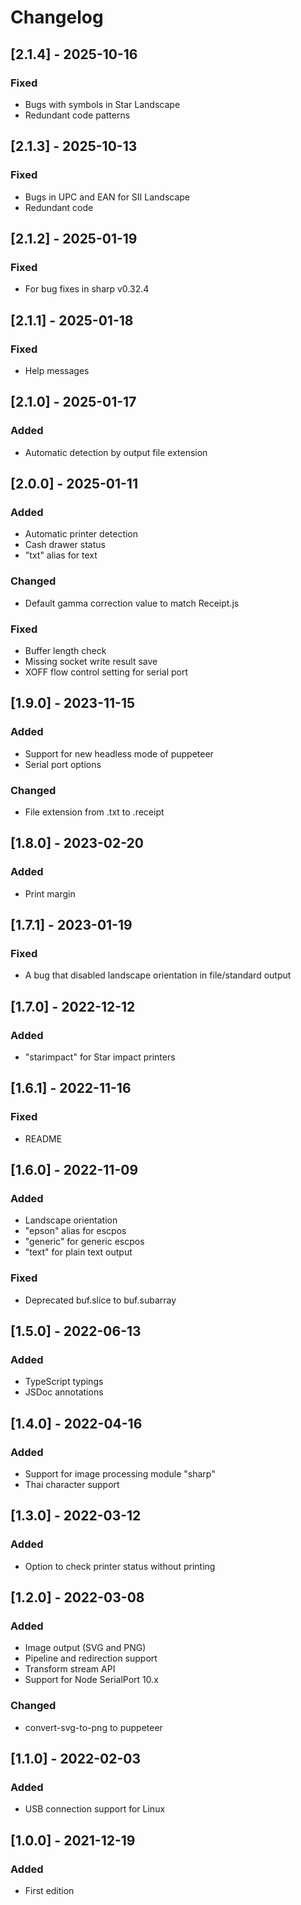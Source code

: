 # Changelog

## [2.1.4] - 2025-10-16
### Fixed
- Bugs with symbols in Star Landscape
- Redundant code patterns

## [2.1.3] - 2025-10-13
### Fixed
- Bugs in UPC and EAN for SII Landscape
- Redundant code

## [2.1.2] - 2025-01-19
### Fixed
- For bug fixes in sharp v0.32.4

## [2.1.1] - 2025-01-18
### Fixed
- Help messages

## [2.1.0] - 2025-01-17
### Added
- Automatic detection by output file extension

## [2.0.0] - 2025-01-11
### Added
- Automatic printer detection
- Cash drawer status
- "txt" alias for text

### Changed
- Default gamma correction value to match Receipt.js

### Fixed
- Buffer length check
- Missing socket write result save
- XOFF flow control setting for serial port

## [1.9.0] - 2023-11-15
### Added
- Support for new headless mode of puppeteer
- Serial port options

### Changed
- File extension from .txt to .receipt

## [1.8.0] - 2023-02-20
### Added
- Print margin

## [1.7.1] - 2023-01-19
### Fixed
- A bug that disabled landscape orientation in file/standard output

## [1.7.0] - 2022-12-12
### Added
- "starimpact" for Star impact printers

## [1.6.1] - 2022-11-16
### Fixed
- README

## [1.6.0] - 2022-11-09
### Added
- Landscape orientation
- "epson" alias for escpos
- "generic" for generic escpos
- "text" for plain text output

### Fixed
- Deprecated buf.slice to buf.subarray

## [1.5.0] - 2022-06-13
### Added
- TypeScript typings
- JSDoc annotations

## [1.4.0] - 2022-04-16
### Added
- Support for image processing module "sharp"
- Thai character support

## [1.3.0] - 2022-03-12
### Added
- Option to check printer status without printing

## [1.2.0] - 2022-03-08
### Added
- Image output (SVG and PNG)
- Pipeline and redirection support
- Transform stream API
- Support for Node SerialPort 10.x

### Changed
- convert-svg-to-png to puppeteer

## [1.1.0] - 2022-02-03
### Added
- USB connection support for Linux

## [1.0.0] - 2021-12-19
### Added
- First edition
